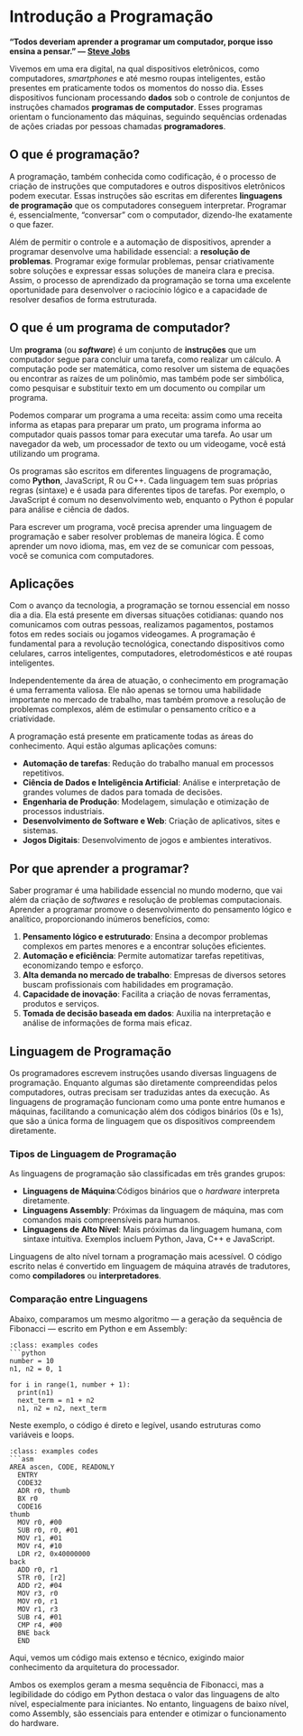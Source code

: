 # Introdução a Programação

<div class="box-content">
  <strong>
    “Todos deveriam aprender a programar um computador, porque isso ensina a pensar.” — <a href=https://www.youtube.com/watch?v=vD3vCmRbclI> Steve Jobs
    </a> 
  </strong>
</div>

Vivemos em uma era digital, na qual dispositivos eletrônicos, como computadores, *smartphones* e até mesmo roupas inteligentes, estão presentes em praticamente todos os momentos do nosso dia. Esses dispositivos funcionam processando **dados** sob o controle de conjuntos de instruções chamados **programas de computador**. Esses programas orientam o funcionamento das máquinas, seguindo sequências ordenadas de ações criadas por pessoas chamadas **programadores**.

## O que é programação?

A programação, também conhecida como codificação, é o processo de criação de instruções que computadores e outros dispositivos eletrônicos podem executar. Essas instruções são escritas em diferentes **linguagens de programação**  que os computadores conseguem interpretar. Programar é, essencialmente, “conversar” com o computador, dizendo-lhe exatamente o que fazer.

Além de permitir o controle e a automação de dispositivos, aprender a programar desenvolve uma habilidade essencial: a **resolução de problemas**. Programar exige formular problemas, pensar criativamente sobre soluções e expressar essas soluções de maneira clara e precisa. Assim, o processo de aprendizado da programação se torna uma excelente oportunidade para desenvolver o raciocínio lógico e a capacidade de resolver desafios de forma estruturada.

## O que é um programa de computador?

Um **programa** (ou ***software***) é um conjunto de **instruções** que um computador segue para concluir uma tarefa, como realizar um cálculo. A computação pode ser matemática, como resolver um sistema de equações ou encontrar as raízes de um polinômio, mas também pode ser simbólica, como pesquisar e substituir texto em um documento ou compilar um programa.

Podemos comparar um programa a uma receita: assim como uma receita informa as etapas para preparar um prato, um programa informa ao computador quais passos tomar para executar uma tarefa. Ao usar um navegador da web, um processador de texto ou um videogame, você está utilizando um programa.

Os programas são escritos em diferentes linguagens de programação, como **Python**, JavaScript, R ou C++. Cada linguagem tem suas próprias regras (sintaxe) e é usada para diferentes tipos de tarefas. Por exemplo, o JavaScript é comum no desenvolvimento web, enquanto o Python é popular para análise e ciência de dados.

Para escrever um programa, você precisa aprender uma linguagem de programação e saber resolver problemas de maneira lógica. É como aprender um novo idioma, mas, em vez de se comunicar com pessoas, você se comunica com computadores.


## Aplicações

Com o avanço da tecnologia, a programação se tornou essencial em nosso dia a dia. Ela está presente em diversas situações cotidianas: quando nos comunicamos com outras pessoas, realizamos pagamentos, postamos fotos em redes sociais ou jogamos videogames. A programação é fundamental para a revolução tecnológica, conectando dispositivos como celulares, carros inteligentes, computadores, eletrodomésticos e até roupas inteligentes.

Independentemente da área de atuação, o conhecimento em programação é uma ferramenta valiosa. Ele não apenas se tornou uma habilidade importante no mercado de trabalho, mas também promove a resolução de problemas complexos, além de estimular o pensamento crítico e a criatividade.

A programação está presente em praticamente todas as áreas do conhecimento. Aqui estão algumas aplicações comuns:

- **Automação de tarefas**: Redução do trabalho manual em processos repetitivos.
- **Ciência de Dados e Inteligência Artificial**: Análise e interpretação de grandes volumes de dados para tomada de decisões.
- **Engenharia de Produção**: Modelagem, simulação e otimização de processos industriais.
- **Desenvolvimento de Software e Web**: Criação de aplicativos, sites e sistemas.
- **Jogos Digitais**: Desenvolvimento de jogos e ambientes interativos.

## Por que aprender a programar?

Saber programar é uma habilidade essencial no mundo moderno, que vai além da criação de *softwares* e resolução de problemas computacionais. Aprender a programar promove o desenvolvimento do pensamento lógico e analítico, proporcionando inúmeros benefícios, como:


1. **Pensamento lógico e estruturado**: Ensina a decompor problemas complexos em partes menores e a encontrar soluções eficientes.
2. **Automação e eficiência**: Permite automatizar tarefas repetitivas, economizando tempo e esforço.
3. **Alta demanda no mercado de trabalho**: Empresas de diversos setores buscam profissionais com habilidades em programação.
4. **Capacidade de inovação**: Facilita a criação de novas ferramentas, produtos e serviços.
5. **Tomada de decisão baseada em dados**: Auxilia na interpretação e análise de informações de forma mais eficaz.

<!--
## (⚠️ Em construção) História da Programação
-->

## Linguagem de Programação

Os programadores escrevem instruções usando diversas linguagens de programação. Enquanto algumas são diretamente compreendidas pelos computadores, outras precisam ser traduzidas antes da execução. As linguagens de programação funcionam como uma ponte entre humanos e máquinas, facilitando a comunicação além dos códigos binários (0s e 1s), que são a única forma de linguagem que os dispositivos compreendem diretamente.


### Tipos de Linguagem de Programação

As linguagens de programação são classificadas em três grandes grupos:

- **Linguagens de Máquina**:Códigos binários que o *hardware* interpreta diretamente.
- **Linguagens Assembly**: Próximas da linguagem de máquina, mas com comandos mais compreensíveis para humanos.
- **Linguagens de Alto Nível**: Mais próximas da linguagem humana, com sintaxe intuitiva. Exemplos incluem Python, Java, C++ e JavaScript.

Linguagens de alto nível tornam a programação mais acessível. O código escrito nelas é convertido em linguagem de máquina através de tradutores, como **compiladores** ou **interpretadores**.


### Comparação entre Linguagens

Abaixo, comparamos um mesmo algoritmo — a geração da sequência de Fibonacci — escrito em Python e em Assembly:


```{admonition} Python (Linguagem de Alto Nível)
:class: examples codes
```python
number = 10
n1, n2 = 0, 1

for i in range(1, number + 1):
  print(n1)
  next_term = n1 + n2
  n1, n2 = n2, next_term
```

Neste exemplo, o código é direto e legível, usando estruturas como variáveis e loops.

```{admonition} Assembly (Linguagem de Baixo Nível)
:class: examples codes
```asm
AREA ascen, CODE, READONLY
  ENTRY
  CODE32
  ADR r0, thumb
  BX r0
  CODE16
thumb
  MOV r0, #00
  SUB r0, r0, #01
  MOV r1, #01
  MOV r4, #10
  LDR r2, 0x40000000
back
  ADD r0, r1
  STR r0, [r2]
  ADD r2, #04
  MOV r3, r0
  MOV r0, r1
  MOV r1, r3
  SUB r4, #01
  CMP r4, #00
  BNE back
  END
```


Aqui, vemos um código mais extenso e técnico, exigindo maior conhecimento da arquitetura do processador.

Ambos os exemplos geram a mesma sequência de Fibonacci, mas a legibilidade do código em Python destaca o valor das linguagens de alto nível, especialmente para iniciantes. No entanto, linguagens de baixo nível, como Assembly, são essenciais para entender e otimizar o funcionamento do hardware.
